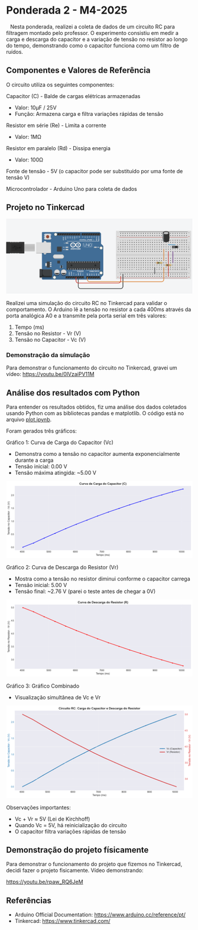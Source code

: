 # Ponderada 2 - M4-2025

&ensp; Nesta ponderada, realizei a coleta de dados de um circuito RC para filtragem montado pelo professor. O experimento consistiu em medir a carga e descarga do capacitor e a variação de tensão no resistor ao longo do tempo, demonstrando como o capacitor funciona como um filtro de ruídos.

## Componentes e Valores de Referência

O circuito utiliza os seguintes componentes:

Capacitor (C) - Balde de cargas elétricas armazenadas
- Valor: 10μF / 25V
- Função: Armazena carga e filtra variações rápidas de tensão

Resistor em série (Re) - Limita a corrente
- Valor: 1MΩ

Resistor em paralelo (Rd) - Dissipa energia
- Valor: 100Ω

Fonte de tensão - 5V (o capacitor pode ser substituído por uma fonte de tensão V)

Microcontrolador - Arduino Uno para coleta de dados

## Projeto no Tinkercad

![alt text](image.png)

Realizei uma simulação do circuito RC no Tinkercad para validar o comportamento. O Arduino lê a tensão no resistor a cada 400ms através da porta analógica A0 e a transmite pela porta serial em três valores:

1. Tempo (ms)
2. Tensão no Resistor - Vr (V)
3. Tensão no Capacitor - Vc (V)

### Demonstração da simulação

Para demonstrar o funcionamento do circuito no Tinkercad, gravei um vídeo: https://youtu.be/0lVzaiPV11M

## Análise dos resultados com Python

Para entender os resultados obtidos, fiz uma análise dos dados coletados usando Python com as bibliotecas pandas e matplotlib. O código está no arquivo [plot.ipynb](plot.ipynb).

Foram gerados três gráficos:

Gráfico 1: Curva de Carga do Capacitor (Vc)
- Demonstra como a tensão no capacitor aumenta exponencialmente durante a carga
- Tensão inicial: 0.00 V
- Tensão máxima atingida: ~5.00 V

![alt text](image-2.png)

Gráfico 2: Curva de Descarga do Resistor (Vr)
- Mostra como a tensão no resistor diminui conforme o capacitor carrega
- Tensão inicial: 5.00 V
- Tensão final: ~2.76 V (parei o teste antes de chegar a 0V)

![alt text](image-3.png)

Gráfico 3: Gráfico Combinado
- Visualização simultânea de Vc e Vr

![alt text](image-1.png)

Observações importantes:
- Vc + Vr ≈ 5V (Lei de Kirchhoff)
- Quando Vc = 5V, há reinicialização do circuito
- O capacitor filtra variações rápidas de tensão

## Demonstração do projeto físicamente

Para demonstrar o funcionamento do projeto que fizemos no Tinkercad, decidi fazer o projeto fisicamente. Vídeo demonstrando:

https://youtu.be/rpaw_RQ6JeM

## Referências

- Arduino Official Documentation: https://www.arduino.cc/reference/pt/
- Tinkercad: https://www.tinkercad.com/